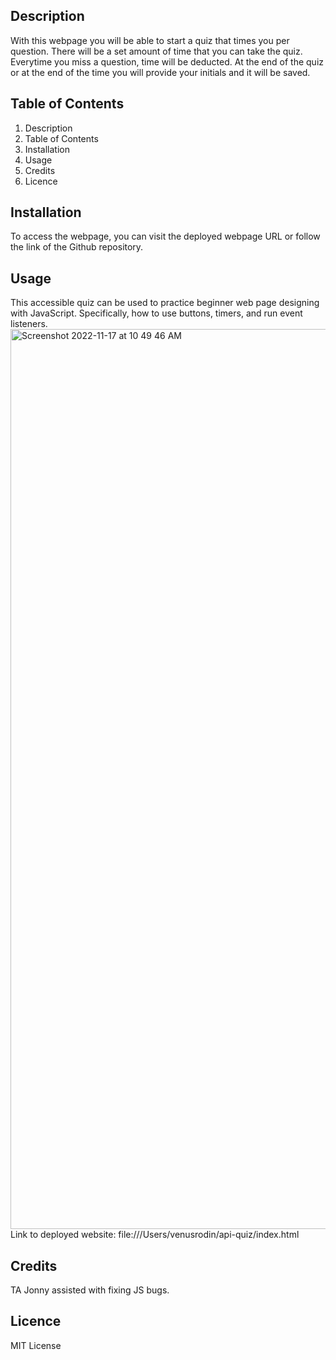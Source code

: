 ## Description 
With this webpage you will be able to start a quiz that times you per question. There will be a set amount of time that you can take the quiz. Everytime you miss a question, time will be deducted. At the end of the quiz or at the end of the time you will provide your initials and it will be saved. 

## Table of Contents
1. Description
2. Table of Contents
3. Installation
4. Usage
5. Credits
6. Licence

## Installation 
To access the webpage, you can visit the deployed webpage URL or follow the link of the Github repository. 

## Usage
This accessible quiz can be used to practice beginner web page designing with JavaScript. Specifically, how to use buttons, timers, and run event listeners. 
<img width="1440" alt="Screenshot 2022-11-17 at 10 49 46 AM" src="https://user-images.githubusercontent.com/115984242/202557219-6b103f68-78bc-4701-b2f1-3fedf699216a.png">
Link to deployed website: file:///Users/venusrodin/api-quiz/index.html 

## Credits 
TA Jonny assisted with fixing JS bugs.

## Licence 
MIT License